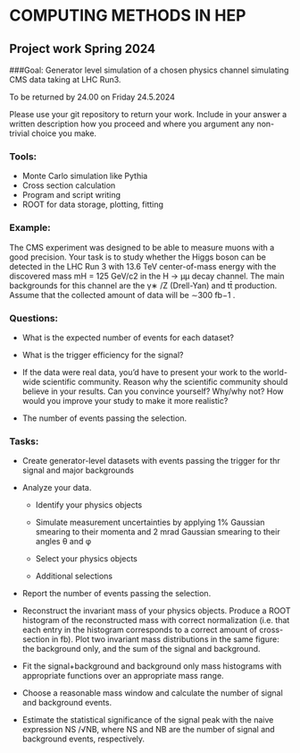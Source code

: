 # COMPUTING METHODS IN HEP

## Project work Spring 2024

###Goal: 
Generator level simulation of a chosen physics channel simulating CMS data taking at LHC Run3.

To be returned by 24.00 on Friday 24.5.2024

Please use your git repository to return your work. Include in your answer a written description how
you proceed and where you argument any non-trivial choice you make.


### Tools:
   * Monte Carlo simulation like Pythia
   * Cross section calculation
   * Program and script writing
   * ROOT for data storage, plotting, fitting

### Example:

The CMS experiment was designed to be able to measure muons with a good precision. Your
task is to study whether the Higgs boson can be detected in the LHC Run 3 with 13.6 TeV
center-of-mass energy with the discovered mass mH = 125 GeV/c2 in the H → μμ decay channel.
The main backgrounds for this channel are the γ∗ /Z (Drell-Yan) and tt̄ production. Assume
that the collected amount of data will be ∼300 fb−1 .

### Questions:

* What is the expected number of events for each dataset?

* What is the trigger efficiency for the signal?

* If the data were real data, you’d have to present your work to the world-wide scientific
community. Reason why the scientific community should believe in your results. Can you
convince yourself? Why/why not? How would you improve your study to make it more
realistic?

* The number of events passing the selection.

### Tasks:
* Create generator-level datasets with events passing the trigger for thr signal and major backgrounds

* Analyze your data.

   * Identify your physics objects

   * Simulate measurement uncertainties by applying 1% Gaussian smearing to their momenta and 2 mrad Gaussian smearing to their angles θ and φ
	
   * Select your physics objects
	
   * Additional selections

* Report the number of events passing the selection.

* Reconstruct the invariant mass of your physics objects. Produce a ROOT histogram of the reconstructed mass with correct
normalization (i.e. that each entry in the histogram corresponds to a correct amount
of cross-section in fb). Plot two invariant mass distributions in the same figure: the
background only, and the sum of the signal and background.

* Fit the signal+background and background only mass histograms with appropriate functions over an appropriate mass range.

* Choose a reasonable mass window and calculate the number of signal and background events.

* Estimate the statistical significance of the signal peak with the naive expression NS /√NB,
where NS and NB are the number of signal and background events, respectively. 





